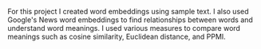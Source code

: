For this project I created word embeddings using sample text. I also used Google's News word embeddings to find relationships between words and understand word meanings. I used various measures to compare word meanings such as cosine similarity, Euclidean distance, and PPMI.
